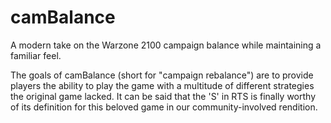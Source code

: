# camBalance
A modern take on the Warzone 2100 campaign balance while maintaining a familiar feel.

The goals of camBalance (short for "campaign rebalance") are to provide players the ability to play the game with a multitude of different strategies the original game lacked. It can be said that the 'S' in RTS is finally worthy of its definition for this beloved game in our community-involved rendition.
